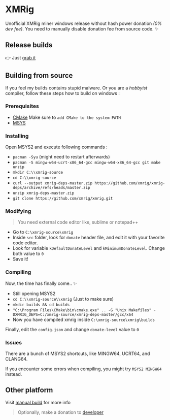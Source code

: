 # XMRig

Unofficial XMRig miner windows release without hash power donation *(0% dev fee)*. You need to manually disable donation fee from source code. ✨

## Release builds
👉 Just [grab it](https://github.com/arris42/xmrig/releases)

## Building from source
If you feel my builds contains stupid malware. Or you are a *hobbyist* compiler, follow these steps how to build on windows :

### Prerequisites
- [CMake](https://cmake.org/download/) Make sure to `add CMake to the system PATH`
- [MSYS](https://github.com/msys2/msys2-installer/releases/)

### Installing
Open MSYS2 and execute following commands :
- `pacman -Syu` (might need to restart afterwards)
- `pacman -S mingw-w64-ucrt-x86_64-gcc mingw-w64-x86_64-gcc git make unzip`
- `mkdir C:\\xmrig-source`
- `cd C:\\xmrig-source`
- `curl --output xmrig-deps-master.zip https://github.com/xmrig/xmrig-deps/archive/refs/heads/master.zip`
- `unzip xmrig-deps-master.zip`
- `git clone https://github.com/xmrig/xmrig.git`

### Modifying
> You need external code editor like, sublime or notepad++
- Go to `C:\xmrig-source\xmrig`
- Inside `src` folder, look for `donate` header file, and edit it with your favorite code editor.
- Look for variable `kDefaultDonateLevel` and `kMinimumDonateLevel`. Change both value to `0`
- Save it!

### Compiling
Now, the time has finally come.. ✨
- Still opening MSYS2
- `cd C:\\xmrig-source\\xmrig` (Just to make sure)
- `mkdir builds && cd builds`
- `"C:\Program Files\CMake\bin\cmake.exe" .. -G "Unix Makefiles" -DXMRIG_DEPS=C:/xmrig-source/xmrig-deps-master/gcc/x64`
- Now you have compiled xmrig inside `C:\xmrig-source\xmrig\builds`

Finally, edit the `config.json` and change `donate-level` value to `0`

### Issues
There are a bunch of MSYS2 shortcuts, like MINGW64, UCRT64, and CLANG64.

If you encounter some errors when compiling, you might try `MSYS2 MINGW64` instead.

## Other platform

Visit [manual build](https://xmrig.com/docs/miner/build) for more info
> Optionally, make a donation to [developer](https://github.com/xmrig/xmrig#donations)
